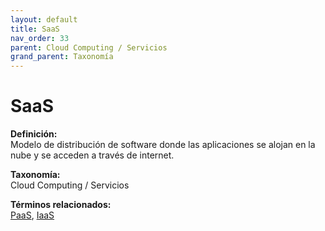 ```yaml
---
layout: default
title: SaaS
nav_order: 33
parent: Cloud Computing / Servicios
grand_parent: Taxonomía
---
```


# SaaS

**Definición:**  
Modelo de distribución de software donde las aplicaciones se alojan en la nube y se acceden a través de internet.

**Taxonomía:**  
Cloud Computing / Servicios

**Términos relacionados:**  
[PaaS](https://maleniski.github.io/diccionario-angl-tec-mx/docs/taxonomia/paas/paas.html), [IaaS](https://maleniski.github.io/diccionario-angl-tec-mx/docs/taxonomia/iaas/iaas.html)
